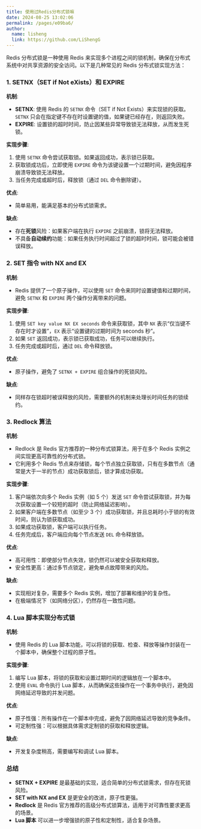 ```yaml
---
title: 使用过Redis分布式锁嘛
date: 2024-08-25 13:02:06
permalink: /pages/e09ba6/
author: 
  name: lisheng
  link: https://github.com/LiShengG
---
```





Redis 分布式锁是一种使用 Redis 来实现多个进程之间的锁机制，确保在分布式系统中对共享资源的安全访问。以下是几种常见的 Redis 分布式锁实现方法：

### 1. **SETNX（SET if Not eXists）和 EXPIRE**
**机制**:
- **SETNX**: 使用 Redis 的 `SETNX` 命令（SET if Not Exists）来实现锁的获取。`SETNX` 只会在指定键不存在时设置键的值，如果键已经存在，则返回失败。
- **EXPIRE**: 设置锁的超时时间，防止因某些异常导致锁无法释放，从而发生死锁。

**实现步骤**:
1. 使用 `SETNX` 命令尝试获取锁。如果返回成功，表示锁已获取。
2. 获取锁成功后，立即使用 `EXPIRE` 命令为该键设置一个过期时间，避免因程序崩溃导致锁无法释放。
3. 当任务完成或超时后，释放锁（通过 `DEL` 命令删除键）。

**优点**:
- 简单易用，能满足基本的分布式锁需求。

**缺点**:
- 存在**死锁**风险：如果客户端在执行 `EXPIRE` 之前崩溃，锁将无法释放。
- 不具备**自动续约**功能：如果任务执行时间超过了锁的超时时间，锁可能会被错误释放。

### 2. **SET 指令 with NX and EX**
**机制**:
- Redis 提供了一个原子操作，可以使用 `SET` 命令来同时设置键值和过期时间，避免 `SETNX` 和 `EXPIRE` 两个操作分离带来的问题。

**实现步骤**:
1. 使用 `SET key value NX EX seconds` 命令来获取锁，其中 `NX` 表示“仅当键不存在时才设置”，`EX` 表示“设置键的过期时间为 seconds 秒”。
2. 如果 `SET` 返回成功，表示锁已获取成功，任务可以继续执行。
3. 任务完成或超时后，通过 `DEL` 命令释放锁。

**优点**:
- 原子操作，避免了 `SETNX + EXPIRE` 组合操作的死锁风险。

**缺点**:
- 同样存在锁超时被误释放的风险，需要额外的机制来处理长时间任务的锁续约。

### 3. **Redlock 算法**
**机制**:
- Redlock 是 Redis 官方推荐的一种分布式锁算法，用于在多个 Redis 实例之间实现更高可靠性的分布式锁。
- 它利用多个 Redis 节点来存储锁，每个节点独立获取锁，只有在多数节点（通常是大于一半的节点）成功获取锁后，锁才算成功获取。

**实现步骤**:
1. 客户端依次向多个 Redis 实例（如 5 个）发送 `SET` 命令尝试获取锁，并为每次获取设置一个较短的超时（防止网络延迟影响）。
2. 如果客户端在多数节点（如至少 3 个）成功获取锁，并且总耗时小于锁的有效时间，则认为锁获取成功。
3. 如果成功获取锁，客户端可以执行任务。
4. 任务完成后，客户端应向每个节点发送 `DEL` 命令释放锁。

**优点**:
- 高可用性：即使部分节点失效，锁仍然可以被安全获取和释放。
- 安全性更高：通过多节点锁定，避免单点故障带来的风险。

**缺点**:
- 实现相对复杂，需要多个 Redis 实例，增加了部署和维护的复杂性。
- 在极端情况下（如网络分区），仍然存在一致性问题。

### 4. **Lua 脚本实现分布式锁**
**机制**:
- 使用 Redis 的 Lua 脚本功能，可以将锁的获取、检查、释放等操作封装在一个脚本中，确保整个过程的原子性。

**实现步骤**:
1. 编写 Lua 脚本，将锁的获取和设置过期时间的逻辑放在一个脚本中。
2. 使用 `EVAL` 命令执行 Lua 脚本，从而确保这些操作在一个事务中执行，避免因网络延迟导致的并发问题。

**优点**:
- 原子性强：所有操作在一个脚本中完成，避免了因网络延迟导致的竞争条件。
- 可定制性强：可以根据具体需求定制锁的获取和释放逻辑。

**缺点**:
- 开发复杂度稍高，需要编写和调试 Lua 脚本。

### **总结**
- **SETNX + EXPIRE** 是最基础的实现，适合简单的分布式锁需求，但存在死锁风险。
- **SET with NX and EX** 是更安全的改进，原子性更强。
- **Redlock** 是 Redis 官方推荐的高级分布式锁算法，适用于对可靠性要求更高的场景。
- **Lua 脚本** 可以进一步增强锁的原子性和定制性，适合复杂场景。
